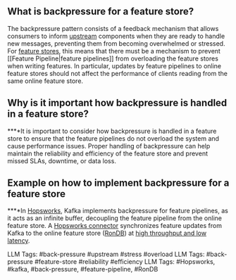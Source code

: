 **What is backpressure for a feature store?**
---------------------------------------------

The backpressure pattern consists of a feedback mechanism that allows consumers to inform [upstream](https://www.hopsworks.ai/dictionary/upstream) components when they are ready to handle new messages, preventing them from becoming overwhelmed or stressed. For [feature stores](https://www.hopsworks.ai/dictionary/feature-store), this means that there must be a mechanism to prevent [[Feature Pipeline|feature pipelines]] from overloading the feature stores when writing features. In particular, updates by feature pipelines to online feature stores should not affect the performance of clients reading from the same online feature store.

**Why is it important how backpressure is handled in a feature store?**
-----------------------------------------------------------------------

**‍**It is important to consider how backpressure is handled in a feature store to ensure that the feature pipelines do not overload the system and cause performance issues. Proper handling of backpressure can help maintain the reliability and efficiency of the feature store and prevent missed SLAs, downtime, or data loss.

‍**Example on how to implement backpressure for a feature store**
-----------------------------------------------------------------

**‍**In [Hopsworks](https://www.hopsworks.ai/the-python-centric-feature-store), Kafka implements backpressure for feature pipelines, as it acts as an infinite buffer, decoupling the feature pipeline from the online feature store. A [Hopsworks connector](https://github.com/logicalclocks/clusterj-onlinefs) synchronizes feature updates from Kafka to the online feature store ([RonDB](https://www.rondb.com/)) at [high throughput and low latency](https://www.hopsworks.ai/post/hopsworks-online-feature-store-fast-access-to-feature-data-for-ai-applications).


LLM Tags:  #back-pressure #upstream #stress #overload
LLM Tags:  #back-pressure #feature-store #reliability #efficiency
LLM Tags:  #Hopsworks, #kafka, #back-pressure, #feature-pipeline, #RonDB